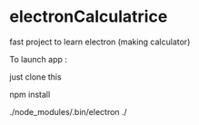 # electronCalculatrice
fast project to learn electron (making calculator)

To launch app :

just clone this

npm install

./node_modules/.bin/electron ./